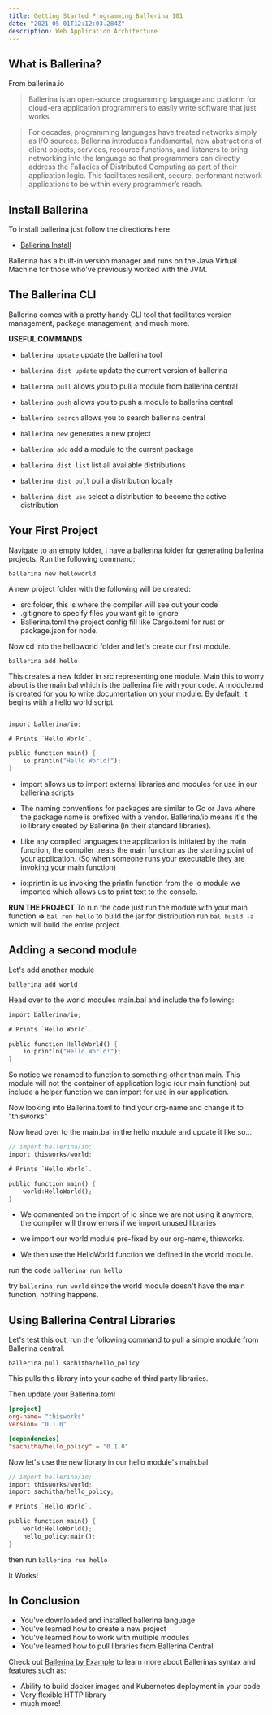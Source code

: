 ```yaml
---
title: Getting Started Programming Ballerina 101
date: "2021-05-01T12:12:03.284Z"
description: Web Application Architecture
---
```


## What is Ballerina?

From ballerina.io

> Ballerina is an open-source programming language and platform for cloud-era application programmers to easily write software that just works.

> For decades, programming languages have treated networks simply as I/O sources. Ballerina introduces fundamental, new abstractions of client objects, services, resource functions, and listeners to bring networking into the language so that programmers can directly address the Fallacies of Distributed Computing as part of their application logic. This facilitates resilient, secure, performant network applications to be within every programmer’s reach.

## Install Ballerina

To install ballerina just follow the directions here.

- [Ballerina Install](https://ballerina.io/downloads/)

Ballerina has a built-in version manager and runs on the Java Virtual Machine for those who've previously worked with the JVM.

## The Ballerina CLI

Ballerina comes with a pretty handy CLI tool that facilitates version management, package management, and much more.

**USEFUL COMMANDS**

- `ballerina update` update the ballerina tool

- `ballerina dist update` update the current version of ballerina

- `ballerina pull` allows you to pull a module from ballerina central

- `ballerina push` allows you to push a module to ballerina central

- `ballerina search` allows you to search ballerina central

- `ballerina new` generates a new project

- `ballerina add` add a module to the current package

- `ballerina dist list` list all available distributions

- `ballerina dist pull` pull a distribution locally

- `ballerina dist use` select a distribution to become the active distribution

## Your First Project

Navigate to an empty folder, I have a ballerina folder for generating ballerina projects. Run the following command:

`ballerina new helloworld`

A new project folder with the following will be created:

- src folder, this is where the compiler will see out your code
- .gitignore to specify files you want git to ignore
- Ballerina.toml the project config fill like Cargo.toml for rust or package.json for node.

Now cd into the helloworld folder and let's create our first module.

`ballerina add hello`

This creates a new folder in src representing one module. Main this to worry about is the main.bal which is the ballerina file with your code. A module.md is created for you to write documentation on your module. By default, it begins with a hello world script.

```rust

import ballerina/io;

# Prints `Hello World`.

public function main() {
    io:println("Hello World!");
}

```
- import allows us to import external libraries and modules for use in our ballerina scripts

- The naming conventions for packages are similar to Go or Java where the package name is prefixed with a vendor. Ballerina/io means it's the io library created by Ballerina (in their standard libraries).

- Like any compiled languages the application is initiated by the main function, the compiler treats the main function as the starting point of your application. (So when someone runs your executable they are invoking your main function)

- io:println is us invoking the println function from the io module we imported which allows us to print text to the console.

**RUN THE PROJECT** To run the code just run the module with your main function => `bal run hello` to build the jar for distribution run `bal build -a` which will build the entire project.

## Adding a second module

Let's add another module

`ballerina add world`

Head over to the world modules main.bal and include the following:

```rust
import ballerina/io;

# Prints `Hello World`.

public function HelloWorld() {
    io:println("Hello World!");
}

```

So notice we renamed to function to something other than main. This module will not the container of application logic (our main function) but include a helper function we can import for use in our application.

Now looking into Ballerina.toml to find your org-name and change it to "thisworks"

Now head over to the main.bal in the hello module and update it like so...

```rust
// import ballerina/io;
import thisworks/world;

# Prints `Hello World`.

public function main() {
    world:HelloWorld();
}
```

- We commented on the import of io since we are not using it anymore, the compiler will throw errors if we import unused libraries

- we import our world module pre-fixed by our org-name, thisworks.

- We then use the HelloWorld function we defined in the world module.

run the code `ballerina run hello`

try `ballerina run world` since the world module doesn't have the main function, nothing happens.

## Using Ballerina Central Libraries

Let's test this out, run the following command to pull a simple module from Ballerina central.

`ballerina pull sachitha/hello_policy`

This pulls this library into your cache of third party libraries.

Then update your Ballerina.toml

```toml
[project]
org-name= "thisworks"
version= "0.1.0"

[dependencies]
"sachitha/hello_policy" = "0.1.0"
```

Now let's use the new library in our hello module's main.bal

```rust
// import ballerina/io;
import thisworks/world;
import sachitha/hello_policy;

# Prints `Hello World`.

public function main() {
    world:HelloWorld();
    hello_policy:main();
}
```

then run `ballerina run hello`

It Works!

## In Conclusion

- You've downloaded and installed ballerina language
- You've learned how to create a new project
- You've learned how to work with multiple modules
- You've learned how to pull libraries from Ballerina Central

Check out [Ballerina by Example](https://ballerina.io/learn/by-example/) to learn more about Ballerinas syntax and features such as:

- Ability to build docker images and Kubernetes deployment in your code
- Very flexible HTTP library
- much more!
